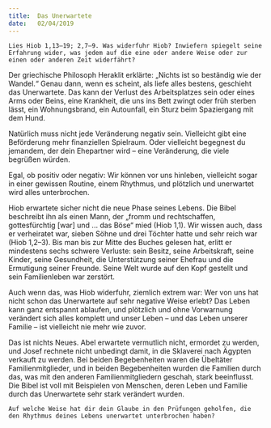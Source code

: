 ```yaml
---
title:  Das Unerwartete
date:   02/04/2019
---
```


`Lies Hiob 1,13–19; 2,7–9. Was widerfuhr Hiob? Inwiefern spiegelt seine Erfahrung wider, was jedem auf die eine oder andere Weise oder zur einen oder anderen Zeit widerfährt?`


Der griechische Philosoph Heraklit erklärte: „Nichts ist so beständig wie der Wandel.“ Genau dann, wenn es scheint, als liefe alles bestens, geschieht das Unerwartete. Das kann der Verlust des Arbeitsplatzes sein oder eines Arms oder Beins, eine Krankheit, die uns ins Bett zwingt oder früh sterben lässt, ein Wohnungsbrand, ein Autounfall, ein Sturz beim Spaziergang mit dem Hund.

Natürlich muss nicht jede Veränderung negativ sein. Vielleicht gibt eine Beförderung mehr finanziellen Spielraum. Oder vielleicht begegnest du jemandem, der dein Ehepartner wird – eine Veränderung, die viele begrüßen würden.

Egal, ob positiv oder negativ: Wir können vor uns hinleben, vielleicht sogar in einer gewissen Routine, einem Rhythmus, und plötzlich und unerwartet wird alles unterbrochen.

Hiob erwartete sicher nicht die neue Phase seines Lebens. Die Bibel beschreibt ihn als einen Mann, der „fromm und rechtschaffen, gottesfürchtig [war] und ... das Böse“ mied (Hiob 1,1). Wir wissen auch, dass er verheiratet war, sieben Söhne und drei Töchter hatte und sehr reich war (Hiob 1,2–3). Bis man bis zur Mitte des Buches gelesen hat, erlitt er mindestens sechs schwere Verluste: sein Besitz, seine Arbeitskraft, seine Kinder, seine Gesundheit, die Unterstützung seiner Ehefrau und die Ermutigung seiner Freunde. Seine Welt wurde auf den Kopf gestellt und sein Familienleben war zerstört.

Auch wenn das, was Hiob widerfuhr, ziemlich extrem war: Wer von uns hat nicht schon das Unerwartete auf sehr negative Weise erlebt? Das Leben kann ganz entspannt ablaufen, und plötzlich und ohne Vorwarnung verändert sich alles komplett und unser Leben – und das Leben unserer Familie – ist vielleicht nie mehr wie zuvor.

Das ist nichts Neues. Abel erwartete vermutlich nicht, ermordet zu werden, und Josef rechnete nicht unbedingt damit, in die Sklaverei nach Ägypten verkauft zu werden. Bei beiden Begebenheiten waren die Übeltäter Familienmitglieder, und in beiden Begebenheiten wurden die Familien durch das, was mit den anderen Familienmitgliedern geschah, stark beeinflusst. Die Bibel ist voll mit Beispielen von Menschen, deren Leben und Familie durch das Unerwartete sehr stark verändert wurden.

`Auf welche Weise hat dir dein Glaube in den Prüfungen geholfen, die den Rhythmus deines Lebens unerwartet unterbrochen haben?`

